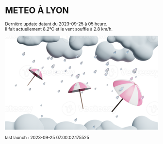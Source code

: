 # METEO À LYON

Dernière update datant du 2023-09-25 à 05 heure.  
Il fait actuellement 8.2°C et le vent souffle à 2.8 km/h.      

![](./.github/rain.png)

last launch : 2023-09-25 07:00:02.175525
